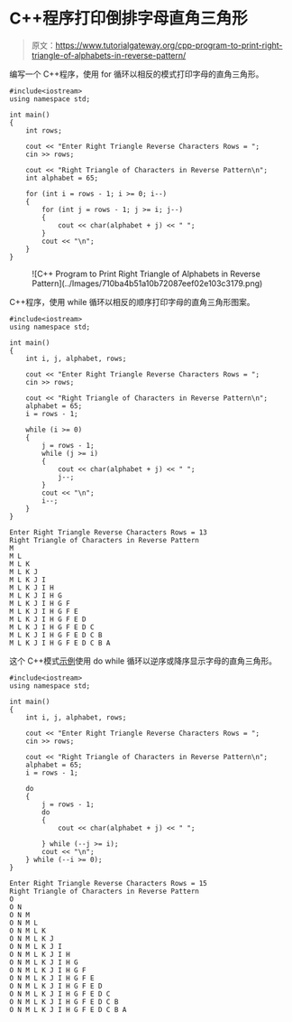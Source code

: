 # C++程序打印倒排字母直角三角形

> 原文：<https://www.tutorialgateway.org/cpp-program-to-print-right-triangle-of-alphabets-in-reverse-pattern/>

编写一个 C++程序，使用 for 循环以相反的模式打印字母的直角三角形。

```
#include<iostream>
using namespace std;

int main()
{
	int rows;

	cout << "Enter Right Triangle Reverse Characters Rows = ";
	cin >> rows;

	cout << "Right Triangle of Characters in Reverse Pattern\n";
	int alphabet = 65;

	for (int i = rows - 1; i >= 0; i--)
	{
		for (int j = rows - 1; j >= i; j--)
		{
			cout << char(alphabet + j) << " ";
		}
		cout << "\n";
	}
}
```

<figure class="wp-block-image size-large">![C++ Program to Print Right Triangle of Alphabets in Reverse Pattern](../Images/710ba4b51a10b72087eef02e103c3179.png)</figure>

C++程序，使用 while 循环以相反的顺序打印字母的直角三角形图案。

```
#include<iostream>
using namespace std;

int main()
{
	int i, j, alphabet, rows;

	cout << "Enter Right Triangle Reverse Characters Rows = ";
	cin >> rows;

	cout << "Right Triangle of Characters in Reverse Pattern\n";
	alphabet = 65;
	i = rows - 1;

	while (i >= 0)
	{
		j = rows - 1;
		while (j >= i)
		{
			cout << char(alphabet + j) << " ";
			j--;
		}
		cout << "\n";
		i--;
	}
}
```

```
Enter Right Triangle Reverse Characters Rows = 13
Right Triangle of Characters in Reverse Pattern
M 
M L 
M L K 
M L K J 
M L K J I 
M L K J I H 
M L K J I H G 
M L K J I H G F 
M L K J I H G F E 
M L K J I H G F E D 
M L K J I H G F E D C 
M L K J I H G F E D C B 
M L K J I H G F E D C B A 
```

这个 C++模式[示例](https://www.tutorialgateway.org/cpp-programs/)使用 do while 循环以逆序或降序显示字母的直角三角形。

```
#include<iostream>
using namespace std;

int main()
{
	int i, j, alphabet, rows;

	cout << "Enter Right Triangle Reverse Characters Rows = ";
	cin >> rows;

	cout << "Right Triangle of Characters in Reverse Pattern\n";
	alphabet = 65;
	i = rows - 1;

	do
	{
		j = rows - 1;
		do
		{
			cout << char(alphabet + j) << " ";

		} while (--j >= i);
		cout << "\n";
	} while (--i >= 0);
}
```

```
Enter Right Triangle Reverse Characters Rows = 15
Right Triangle of Characters in Reverse Pattern
O 
O N 
O N M 
O N M L 
O N M L K 
O N M L K J 
O N M L K J I 
O N M L K J I H 
O N M L K J I H G 
O N M L K J I H G F 
O N M L K J I H G F E 
O N M L K J I H G F E D 
O N M L K J I H G F E D C 
O N M L K J I H G F E D C B 
O N M L K J I H G F E D C B A
```